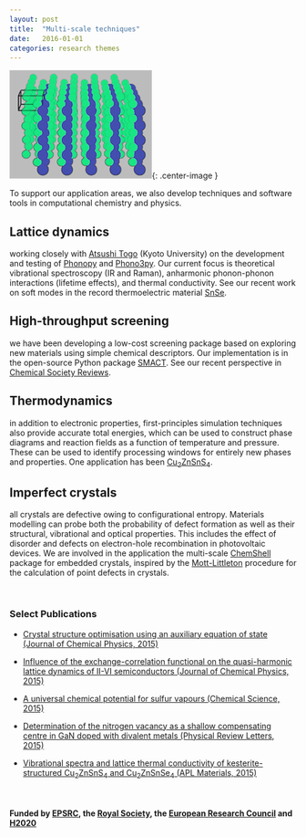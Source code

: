 ```yaml
---
layout: post
title:  "Multi-scale techniques"
date:   2016-01-01 
categories: research themes
---
```


![](/gifs/sns2.gif){: .center-image }

To support our application areas, we also develop techniques and software tools in computational chemistry and physics. 

## Lattice dynamics
working closely with [Atsushi Togo](http://atztogo.github.io/) (Kyoto University) on the development and testing of [Phonopy](http://atztogo.github.io/phonopy/) and [Phono3py](http://atztogo.github.io/phono3py/). Our current focus is theoretical vibrational spectroscopy (IR and Raman), anharmonic phonon-phonon interactions (lifetime effects), and thermal conductivity. See our recent work on soft modes in the record thermoelectric material [SnSe](http://journals.aps.org/prl/abstract/10.1103/PhysRevLett.117.075502).

## High-throughput screening
we have been developing a low-cost screening package based on exploring new materials using simple chemical descriptors. Our implementation is in the open-source Python package [SMACT](https://github.com/WMD-group/SMACT). See our recent perspective in [Chemical Society Reviews](http://pubs.rsc.org/en/content/articlelanding/2016/cs/c5cs00841g).

## Thermodynamics
in addition to electronic properties, first-principles simulation techniques also provide accurate total energies, which can be used to construct phase diagrams and reaction fields 
as a function of temperature and pressure. 
These can be used to identify processing windows for entirely new phases and properties. 
One application has been [Cu<sub>2</sub>ZnSnS<sub>4</sub>](https://github.com/WMD-group/CZTS-model).

## Imperfect crystals 
all crystals are defective owing to configurational entropy. Materials modelling can probe both the probability of defect formation as well as their structural, vibrational and optical properties.
This includes the effect of disorder and defects on electron-hole recombination in photovoltaic devices.
We are involved in the application the multi-scale [ChemShell](http://www.chemshell.org) package for embedded crystals, inspired by the [Mott-Littleton](http://pubs.rsc.org/en/content/articlelanding/1989/f2/f29898500341) procedure for the calculation of point defects in crystals. 

<br>

### Select Publications

- [Crystal structure optimisation using an auxiliary equation of state (Journal of Chemical Physics, 2015)](http://dx.doi.org/10.1063/1.4934716)

- [Influence of the exchange-correlation functional on the quasi-harmonic lattice dynamics of II-VI semiconductors (Journal of Chemical Physics, 2015)](http://dx.doi.org/10.1063/1.4928058)

- [A universal chemical potential for sulfur vapours (Chemical Science, 2015)](http://dx.doi.org/10.1039/c5sc03088a)

- [Determination of the nitrogen vacancy as a shallow compensating centre in GaN doped with divalent metals (Physical Review Letters, 2015)](http://dx.doi.org/10.1103/PhysRevLett.114.016405)

- [Vibrational spectra and lattice thermal conductivity of kesterite-structured Cu<sub>2</sub>ZnSnS<sub>4</sub> and Cu<sub>2</sub>ZnSnSe<sub>4</sub> (APL Materials, 2015)](http://dx.doi.org/10.1063/1.4917044)

<br>

#### Funded by [EPSRC](http://gow.epsrc.ac.uk/NGBOViewPerson.aspx?PersonId=-250227), the [Royal Society](https://royalsociety.org/grants-schemes-awards/grants/university-research/), the [European Research Council](https://erc.europa.eu/) and [H2020](https://ec.europa.eu/programmes/horizon2020/)
